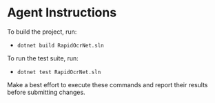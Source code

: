 # Agent Instructions

To build the project, run:

- `dotnet build RapidOcrNet.sln`

To run the test suite, run:

- `dotnet test RapidOcrNet.sln`

Make a best effort to execute these commands and report their results before submitting changes.
